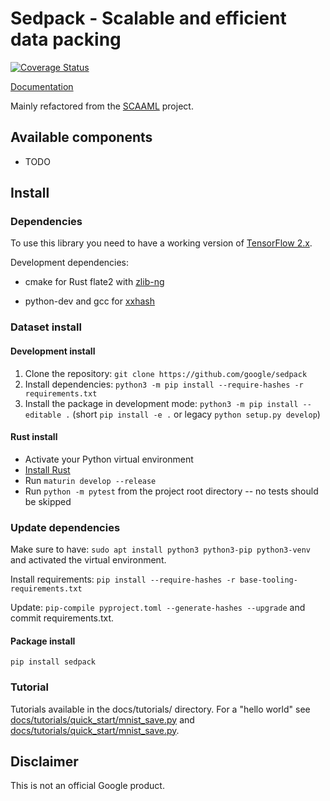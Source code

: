 # Sedpack - Scalable and efficient data packing

[![Coverage Status](https://coveralls.io/repos/github/google/sedpack/badge.svg?branch=main)](https://coveralls.io/github/google/sedpack?branch=main)

[Documentation](https://google.github.io/sedpack/)

Mainly refactored from the [SCAAML](https://github.com/google/scaaml) project.

## Available components

-   TODO

## Install

### Dependencies

To use this library you need to have a working version of [TensorFlow
2.x](https://www.tensorflow.org/install).

Development dependencies:

-   cmake for Rust flate2 with [zlib-ng](https://docs.rs/flate2/latest/flate2/)

-   python-dev and gcc for [xxhash](https://pypi.org/project/xxhash/)

### Dataset install

#### Development install

1.  Clone the repository: `git clone https://github.com/google/sedpack`
2.  Install dependencies: `python3 -m pip install --require-hashes -r requirements.txt`
3.  Install the package in development mode: `python3 -m pip install --editable
    .` (short `pip install -e .` or legacy `python setup.py develop`)

#### Rust install

-   Activate your Python virtual environment
-   [Install Rust](https://www.rust-lang.org/tools/install)
-   Run `maturin develop --release`
-   Run `python -m pytest` from the project root directory -- no tests should
    be skipped

### Update dependencies

Make sure to have: `sudo apt install python3 python3-pip python3-venv` and
activated the virtual environment.

Install requirements: `pip install --require-hashes -r base-tooling-requirements.txt`

Update: `pip-compile pyproject.toml --generate-hashes --upgrade` and commit requirements.txt.

#### Package install

`pip install sedpack`

### Tutorial

Tutorials available in the docs/tutorials/ directory.  For a "hello world" see
[docs/tutorials/quick_start/mnist_save.py](https://github.com/google/sedpack/blob/main/docs/tutorials/quick_start/mnist_save.py)
and
[docs/tutorials/quick_start/mnist_save.py](https://github.com/google/sedpack/blob/main/docs/tutorials/quick_start/mnist_read.py).

## Disclaimer

This is not an official Google product.
